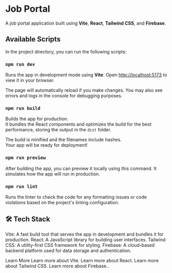 # Job Portal

A job portal application built using **Vite**, **React**, **Tailwind CSS**, and **Firebase**.

## Available Scripts

In the project directory, you can run the following scripts:

### `npm run dev`

Runs the app in development mode using **Vite**.
Open [http://localhost:5173](http://localhost:5173) to view it in your browser.

The page will automatically reload if you make changes.
You may also see errors and logs in the console for debugging purposes.

### `npm run build`

Builds the app for production.\
It bundles the React components and optimizes the build for the best performance, storing the output in the `dist` folder.

The build is minified and the filenames include hashes.\
Your app will be ready for deployment!

### `npm run preview`

After building the app, you can preview it locally using this command. It simulates how the app will run in production.

### `npm run lint`

Runs the linter to check the code for any formatting issues or code violations based on the project's linting configuration.

## 🛠️ Tech Stack
Vite: A fast build tool that serves the app in development and bundles it for production.
React: A JavaScript library for building user interfaces.
Tailwind CSS: A utility-first CSS framework for styling.
Firebase: A cloud-based backend platform used for data storage and authentication.

Learn More
Learn more about Vite.
Learn more about React.
Learn more about Tailwind CSS.
Learn more about Firebase..
